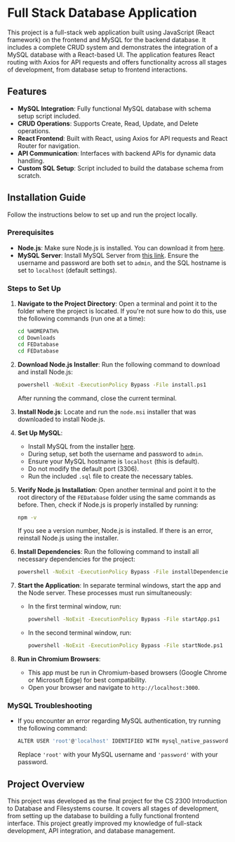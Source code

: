 # Full Stack Database Application

This project is a full-stack web application built using JavaScript (React framework) on the frontend and MySQL for the backend database. It includes a complete CRUD system and demonstrates the integration of a MySQL database with a React-based UI. The application features React routing with Axios for API requests and offers functionality across all stages of development, from database setup to frontend interactions.

## Features
- **MySQL Integration**: Fully functional MySQL database with schema setup script included.
- **CRUD Operations**: Supports Create, Read, Update, and Delete operations.
- **React Frontend**: Built with React, using Axios for API requests and React Router for navigation.
- **API Communication**: Interfaces with backend APIs for dynamic data handling.
- **Custom SQL Setup**: Script included to build the database schema from scratch.

## Installation Guide

Follow the instructions below to set up and run the project locally.

### Prerequisites
- **Node.js**: Make sure Node.js is installed. You can download it from [here](https://nodejs.org/).
- **MySQL Server**: Install MySQL Server from [this link](https://dev.mysql.com/downloads/installer/). Ensure the username and password are both set to `admin`, and the SQL hostname is set to `localhost` (default settings).

### Steps to Set Up

1. **Navigate to the Project Directory**:
    Open a terminal and point it to the folder where the project is located. If you're not sure how to do this, use the following commands (run one at a time):
    ```bash
    cd %HOMEPATH%
    cd Downloads
    cd FEDatabase
    cd FEDatabase
    ```

2. **Download Node.js Installer**:
    Run the following command to download and install Node.js:
    ```bash
    powershell -NoExit -ExecutionPolicy Bypass -File install.ps1
    ```
    After running the command, close the current terminal.

3. **Install Node.js**:
    Locate and run the `node.msi` installer that was downloaded to install Node.js.

4. **Set Up MySQL**:
    - Install MySQL from the installer [here](https://dev.mysql.com/downloads/installer/).
    - During setup, set both the username and password to `admin`.
    - Ensure your MySQL hostname is `localhost` (this is default).
    - Do not modify the default port (3306).
    - Run the included `.sql` file to create the necessary tables.

5. **Verify Node.js Installation**:
    Open another terminal and point it to the root directory of the `FEDatabase` folder using the same commands as before. Then, check if Node.js is properly installed by running:
    ```bash
    npm -v
    ```
    If you see a version number, Node.js is installed. If there is an error, reinstall Node.js using the installer.

6. **Install Dependencies**:
    Run the following command to install all necessary dependencies for the project:
    ```bash
    powershell -NoExit -ExecutionPolicy Bypass -File installDependencies.ps1
    ```

7. **Start the Application**:
    In separate terminal windows, start the app and the Node server. These processes must run simultaneously:
    - In the first terminal window, run:
      ```bash
      powershell -NoExit -ExecutionPolicy Bypass -File startApp.ps1
      ```
    - In the second terminal window, run:
      ```bash
      powershell -NoExit -ExecutionPolicy Bypass -File startNode.ps1
      ```

8. **Run in Chromium Browsers**:
    - This app must be run in Chromium-based browsers (Google Chrome or Microsoft Edge) for best compatibility.
    - Open your browser and navigate to `http://localhost:3000`.

### MySQL Troubleshooting
- If you encounter an error regarding MySQL authentication, try running the following command:
    ```bash
    ALTER USER 'root'@'localhost' IDENTIFIED WITH mysql_native_password BY 'password';
    ```
    Replace `'root'` with your MySQL username and `'password'` with your password.

## Project Overview
This project was developed as the final project for the CS 2300 Introduction to Database and Filesystems course. It covers all stages of development, from setting up the database to building a fully functional frontend interface. This project greatly improved my knowledge of full-stack development, API integration, and database management.
